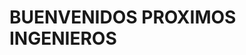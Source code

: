 <!DOCTYPE>
<html>
<head>
<meta http-equiv="Content-Type" content="text/html; charset=utf-8" />
<title>Index</title>
</head>

<body>
<h1> BUENVENIDOS PROXIMOS INGENIEROS </h1>

</body>
</html>
